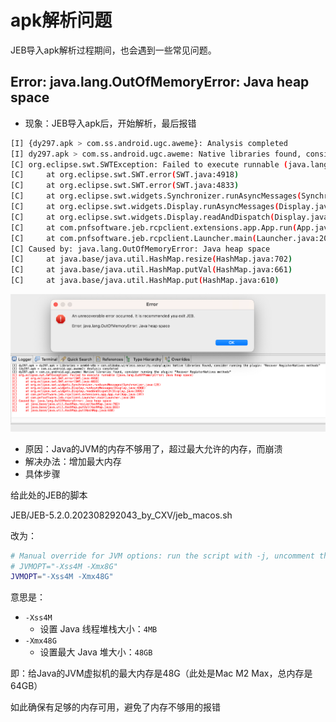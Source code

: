 # apk解析问题

JEB导入apk解析过程期间，也会遇到一些常见问题。

## Error: java.lang.OutOfMemoryError: Java heap space

* 现象：JEB导入apk后，开始解析，最后报错

```bash
[I] {dy297.apk > com.ss.android.ugc.aweme}: Analysis completed
[I] dy297.apk > com.ss.android.ugc.aweme: Native libraries found, consider running the plugin: "Recover RegisterNatives methods"
[C] org.eclipse.swt.SWTException: Failed to execute runnable (java.lang.OutOfMemoryError: Java heap space)
[C] 	at org.eclipse.swt.SWT.error(SWT.java:4918)
[C] 	at org.eclipse.swt.SWT.error(SWT.java:4833)
[C] 	at org.eclipse.swt.widgets.Synchronizer.runAsyncMessages(Synchronizer.java:135)
[C] 	at org.eclipse.swt.widgets.Display.runAsyncMessages(Display.java:4368)
[C] 	at org.eclipse.swt.widgets.Display.readAndDispatch(Display.java:3991)
[C] 	at com.pnfsoftware.jeb.rcpclient.extensions.app.App.run(App.java:197)
[C] 	at com.pnfsoftware.jeb.rcpclient.Launcher.main(Launcher.java:20)
[C] Caused by: java.lang.OutOfMemoryError: Java heap space
[C] 	at java.base/java.util.HashMap.resize(HashMap.java:702)
[C] 	at java.base/java.util.HashMap.putVal(HashMap.java:661)
[C] 	at java.base/java.util.HashMap.put(HashMap.java:610)
```

![jeb_parse_apk_java_lang_outofmemoryerror](../../assets/img/jeb_parse_apk_java_lang_outofmemoryerror.png)

* 原因：Java的JVM的内存不够用了，超过最大允许的内存，而崩溃
* 解决办法：增加最大内存
* 具体步骤

给此处的JEB的脚本

JEB/JEB-5.2.0.202308292043_by_CXV/jeb_macos.sh

改为：

```bash
# Manual override for JVM options: run the script with -j, uncomment the following line and adjust if necessary
# JVMOPT="-Xss4M -Xmx8G"
JVMOPT="-Xss4M -Xmx48G"
```

意思是：

* `-Xss4M`
  * 设置 Java 线程堆栈大小：`4MB`
* `-Xmx48G`
  * 设置最大 Java 堆大小：`48GB`

即：给Java的JVM虚拟机的最大内存是48G（此处是Mac M2 Max，总内存是64GB）

如此确保有足够的内存可用，避免了内存不够用的报错

